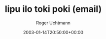 ---
title: 'lipu ilo toki poki (email)'
posts: 1
hash: 't92'
author: 'Roger Uchtmann'
date: 2003-01-14T20:50:00+00:00
sources:
  - http://forums.tokipona.org/viewtopic.php%3Ft=92.html
---